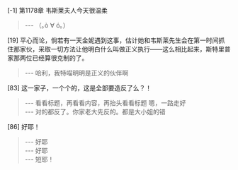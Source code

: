
[-1] 第1178章 韦斯莱夫人今天很温柔
>--- （｡ò ∀ ó｡）<br>

[19] 平心而论，倘若有一天金妮遇到这事，估计她和韦斯莱先生会在第一时间抓住那家伙，采取一切方法让他明白什么叫做正义执行——这么相比起来，斯特里普家那两位已经算很克制的了。
>--- 哈利，我特喵明明是正义的伙伴啊<br>

[83] 这一家子，一个个的，这是全部要造反了么？！
>--- 看看标题，再看看内容，再抬头看看标题
嗯，一路走好<br>
>--- 对的都反了。你家老大先反的。都是大小姐的错<br>

[86] 好耶！
>--- 好耶<br>
>--- 好耶<br>
>--- 短耶！<br>
